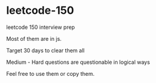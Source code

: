# leetcode-150
leetcode 150 interview prep

Most of them are in js. 

Target 30 days to clear them all 

Medium - Hard questions are questionable in logical ways

Feel free to use them or copy them.
